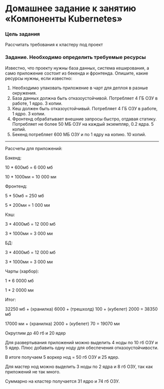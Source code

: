# Домашнее задание к занятию «Компоненты Kubernetes»

### Цель задания

Рассчитать требования к кластеру под проект

### Задание. Необходимо определить требуемые ресурсы
Известно, что проекту нужны база данных, система кеширования, а само приложение состоит из бекенда и фронтенда. Опишите, какие ресурсы нужны, если известно:

1. Необходимо упаковать приложение в чарт для деплоя в разные окружения. 
2. База данных должна быть отказоустойчивой. Потребляет 4 ГБ ОЗУ в работе, 1 ядро. 3 копии. 
3. Кеш должен быть отказоустойчивый. Потребляет 4 ГБ ОЗУ в работе, 1 ядро. 3 копии. 
4. Фронтенд обрабатывает внешние запросы быстро, отдавая статику. Потребляет не более 50 МБ ОЗУ на каждый экземпляр, 0.2 ядра. 5 копий. 
5. Бекенд потребляет 600 МБ ОЗУ и по 1 ядру на копию. 10 копий.

----

Рассчеты для приложений:

Бэкенд:

10 * 600мб = 6 000 мб

10 * 1000ми = 10 000 ми


Фронтенд:

5 * 50мб  = 250 мб

5 * 200ми = 1 000 ми


Кэш:

3 * 4000мб = 12 000 мб

3 * 1000ми = 3 000 ми


БД:

3 * 4000мб = 12 000 мб

3 * 1000ми = 3 000 ми


Чарты (харбор):

1 * 6 0000 мб

1 * 2 0000 ми


Итог:

32250 мб + (хранилка) 6000 + (трешхолд) 100 + (кубелет) 2000 = 38350 мб

17000 ми + (хранилка) 2000 + (кубелет) 70 = 19070 ми

Округлим до 40 гб и 20 ядер

Для развертывания приложений можно выделить 4 ноды по 10 гб ОЗУ и 5 ядер. Плюс добавить одну ноду для обеспечения отказоустойчивости.

В итоге получаем 5 воркер нод = 50 гб ОЗУ и 25 ядер.

Для мастер нод можно выделить 3 ноды по 2 ядра и 8 гб ОЗУ, так как приложений не так много.

Суммарно на кластер получается 31 ядро и 74 гб ОЗУ.

